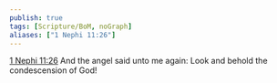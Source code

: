 ```yaml
---
publish: true
tags: [Scripture/BoM, noGraph]
aliases: ["1 Nephi 11:26"]
---
```

[1 Nephi 11:26](https://churchofjesuschrist.org/study/scriptures/bofm/1-ne/11?lang=eng&id=p26#p26) And the angel said unto me again: Look and behold the condescension of God!
